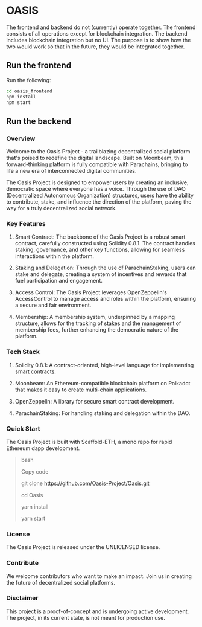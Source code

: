 # OASIS

The frontend and backend do not (currently) operate together. The frontend consists of all operations except for blockchain integration. The backend includes blockchain integration but no UI. The purpose is to show how the two would work so that in the future, they would be integrated together.

## Run the frontend

Run the following:

```bash
cd oasis_frontend
npm install
npm start
```

## Run the backend

### Overview
Welcome to the Oasis Project - a trailblazing decentralized social platform that's poised to redefine the digital landscape. Built on Moonbeam, this forward-thinking platform is fully compatible with Parachains, bringing to life a new era of interconnected digital communities.

The Oasis Project is designed to empower users by creating an inclusive, democratic space where everyone has a voice. Through the use of DAO (Decentralized Autonomous Organization) structures, users have the ability to contribute, stake, and influence the direction of the platform, paving the way for a truly decentralized social network.

### Key Features
1. Smart Contract: The backbone of the Oasis Project is a robust smart contract, carefully constructed using Solidity 0.8.1. The contract handles staking, governance, and other key functions, allowing for seamless interactions within the platform.

2. Staking and Delegation: Through the use of ParachainStaking, users can stake and delegate, creating a system of incentives and rewards that fuel participation and engagement.

3. Access Control: The Oasis Project leverages OpenZeppelin's AccessControl to manage access and roles within the platform, ensuring a secure and fair environment.

4. Membership: A membership system, underpinned by a mapping structure, allows for the tracking of stakes and the management of membership fees, further enhancing the democratic nature of the platform.

### Tech Stack
1. Solidity 0.8.1: A contract-oriented, high-level language for implementing smart contracts.

2. Moonbeam: An Ethereum-compatible blockchain platform on Polkadot that makes it easy to create multi-chain applications.

3. OpenZeppelin: A library for secure smart contract development.

4. ParachainStaking: For handling staking and delegation within the DAO.

### Quick Start
The Oasis Project is built with Scaffold-ETH, a mono repo for rapid Ethereum dapp development.

> bash
>
> Copy code
> 
> git clone https://github.com/Oasis-Project/Oasis.git
> 
> cd Oasis
> 
> yarn install
> 
> yarn start
> 
### License
The Oasis Project is released under the UNLICENSED license.

### Contribute
We welcome contributors who want to make an impact. Join us in creating the future of decentralized social platforms.

### Disclaimer
This project is a proof-of-concept and is undergoing active development. The project, in its current state, is not meant for production use.





